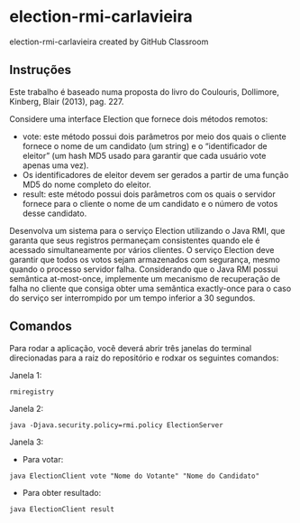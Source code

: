 # election-rmi-carlavieira
election-rmi-carlavieira created by GitHub Classroom

## Instruções

Este trabalho é baseado numa proposta do livro do Coulouris, Dollimore, Kinberg, Blair (2013), pag. 227.

Considere uma interface Election que fornece dois métodos remotos:

* vote: este método possui dois parâmetros por meio dos quais o cliente fornece o nome de um candidato (um string) e o “identificador de eleitor” (um hash MD5 usado para garantir que cada usuário vote apenas uma vez).
* Os identificadores de eleitor devem ser gerados a partir de uma função MD5 do nome completo do eleitor.
* result: este método possui dois parâmetros com os quais o servidor fornece para o cliente o nome de um candidato e o número de votos desse candidato.

Desenvolva um sistema para o serviço Election utilizando o Java RMI, que garanta que seus registros permaneçam consistentes quando ele é acessado simultaneamente por vários clientes. O serviço Election deve garantir que todos os votos sejam armazenados com segurança, mesmo quando o processo servidor falha. Considerando que o Java RMI possui semântica at-most-once, implemente um mecanismo de recuperação de falha no cliente que consiga obter uma semântica exactly-once para o caso do serviço ser interrompido por um tempo inferior a 30 segundos.

## Comandos

Para rodar a aplicação, você deverá abrir três janelas do terminal direcionadas para a raiz do repositório e rodxar os seguintes comandos:

Janela 1:

```shell
rmiregistry
```
Janela 2:

```shell
java -Djava.security.policy=rmi.policy ElectionServer
```
Janela 3:

* Para votar:
```shell
java ElectionClient vote "Nome do Votante" "Nome do Candidato"
```
* Para obter resultado:
```shell
java ElectionClient result
```

